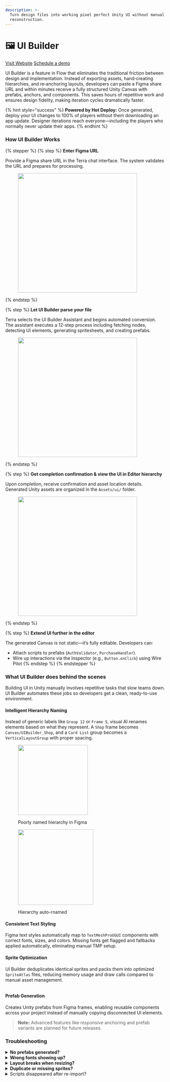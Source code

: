 ```yaml
---
description: >-
  Turn design files into working pixel perfect Unity UI without manual
  reconstruction.
---
```


# 🖼 UI Builder

<a href="https://flow.letsterra.com/" class="button primary">Visit Website</a> <a href="https://cal.com/terra-demo/30min?overlayCalendar=true" class="button secondary">Schedule a demo</a>

UI Builder is a feature in Flow that eliminates the traditional friction between design and implementation. Instead of exporting assets, hand‑creating hierarchies, and re‑anchoring layouts, developers can paste a Figma share URL and within minutes receive a fully structured Unity Canvas with prefabs, anchors, and components. This saves hours of repetitive work and ensures design fidelity, making iteration cycles dramatically faster.

{% hint style="success" %}
**Powered by Hot Deploy:** Once generated, deploy your UI changes to 100% of players without them downloading an app update. Designer iterations reach everyone—including the  players who normally never update their apps.
{% endhint %}

### How UI Builder Works

{% stepper %}
{% step %}
**Enter Figma  URL**

Provide a Figma share URL in the Terra chat interface. The system validates the URL and prepares for processing.

<figure><img src="../.gitbook/assets/Screenshot 2025-08-25 at 3.21.03 PM.png" alt="" width="375"><figcaption></figcaption></figure>
{% endstep %}

{% step %}
**Let UI Builder parse your file**

Terra selects the UI Builder Assistant and begins automated conversion. The assistant executes a 12-step process including fetching nodes, detecting UI elements, generating spritesheets, and creating prefabs.

<figure><img src="../.gitbook/assets/Screenshot 2025-08-25 at 3.20.42 PM.png" alt="" width="375"><figcaption></figcaption></figure>
{% endstep %}

{% step %}
**Get completion confirmation & view the UI in Editor hierarchy**

Upon completion, receive confirmation and asset location details. Generated Unity assets are organized in the `Assets/ui/` folder.

<figure><img src="../.gitbook/assets/Screenshot 2025-08-25 at 3.20.50 PM.png" alt="" width="375"><figcaption></figcaption></figure>
{% endstep %}

{% step %}
**Extend UI further in the editor**

The generated Canvas is not static—it’s fully editable. Developers can:

* Attach scripts to prefabs (`AuthValidator`, `PurchaseHandler`).
* Wire up interactions via the Inspector (e.g., `Button.onClick`) using Wire Pilot
{% endstep %}
{% endstepper %}

### What UI Builder does behind the scenes

Building UI in Unity manually involves repetitive tasks that slow teams down. UI Builder automates these jobs so developers get a clean, ready-to-use environment.

#### Intelligent Hierarchy Naming

Instead of generic labels like `Group 12` or `Frame 5`, visual AI renames elements based on what they represent. A `Shop` frame becomes `Canvas/UIBuilder_Shop`, and a `Card List` group becomes a `VerticalLayoutGroup` with proper spacing.

<div><figure><img src="../.gitbook/assets/Screenshot 2025-08-22 at 9.36.16 PM.png" alt="" width="220"><figcaption><p>Poorly named hierarchy in Figma</p></figcaption></figure> <figure><img src="../.gitbook/assets/Screenshot 2025-08-22 at 9.35.03 PM.png" alt="" width="237"><figcaption><p>Hierarchy auto-rnamed</p></figcaption></figure></div>

#### Consistent Text Styling

Figma text styles automatically map to `TextMeshProUGUI` components with correct fonts, sizes, and colors. Missing fonts get flagged and fallbacks applied automatically, eliminating manual TMP setup.

#### Sprite Optimization

UI Builder deduplicates identical sprites and packs them into optimized `SpriteAtlas` files, reducing memory usage and draw calls compared to manual asset management.

<figure><img src="../.gitbook/assets/Screenshot 2025-08-22 at 7.36.13 PM.png" alt=""><figcaption></figcaption></figure>

#### Prefab Generation

Creates Unity prefabs from Figma frames, enabling reusable components across your project instead of manually copying disconnected UI elements.

> **Note:** Advanced features like responsive anchoring and prefab variants are planned for future releases.

### Troubleshooting

<details>

<summary><strong>No prefabs generated?</strong></summary>

Make sure your Figma layers are marked as Components before importing.

</details>

<details>

<summary><strong>Wrong fonts showing up?</strong></summary>

Import the missing TMP Font Asset and update **UI Builder Settings → Font Map**.

</details>

<details>

<summary><strong>Layout breaks when resizing?</strong></summary>

Manually adjust anchors in the `RectTransform`. Smart Anchors coming in v2.0.

</details>

<details>

<summary><strong>Duplicate or missing sprites?</strong></summary>

Clear cached atlases in `Project/UI/Assets` and re-import.

</details>

<details>

<summary>Scripts disappeared after re-import?</summary>

Current limitation - attach scripts at prefab roots as a workaround. Delta Imports will fix this in a future release.

</details>

